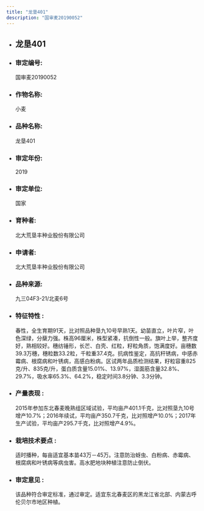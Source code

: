 ```yaml
---
title: "龙垦401"
description: "国审麦20190052"
---
```

* ## 龙垦401
* ###  审定编号:  
   国审麦20190052

*  ### 作物名称:  
   小麦

*   ###  品种名称: 
    龙垦401

*   ### 审定年份: 
    2019

*   ### 审定单位:  
    国家

*   ### 育种者:  
    北大荒垦丰种业股份有限公司

*   ### 申请者:  
    北大荒垦丰种业股份有限公司

*   ### 品种来源:  
    九三04F3-21/北麦6号

*   ### 特征特性 : 
    春性，全生育期91天，比对照品种垦九10号早熟1天。幼苗直立，叶片窄，叶色深绿，分蘖力强。株高96厘米，株型紧凑，抗倒性一般。旗叶上举，整齐度好，熟相较好。穗纺锤形，长芒、白壳、红粒，籽粒角质，饱满度好。亩穗数39.3万穗，穗粒数33.2粒，千粒重37.4克。抗病性鉴定，高抗秆锈病，中感赤霉病、根腐病和叶锈病，高感白粉病。区试两年品质检测结果，籽粒容重825克/升、835克/升，蛋白质含量15.01%、13.97%，湿面筋含量32.8%、29.7%，吸水率65.3%、64.2%，稳定时间3.8分钟、3.3分钟。

*   ### 产量表现 : 
    2015年参加东北春麦晚熟组区域试验，平均亩产401.1千克，比对照垦九10号增产10.7%；2016年续试，平均亩产350.7千克，比对照增产10.0%；2017年生产试验，平均亩产295.7千克，比对照增产4.9%。

*   ### 栽培技术要点 : 
    适时播种，每亩适宜基本苗43万－45万。注意防治蚜虫、白粉病、赤霉病、根腐病和叶锈病等病虫害。高水肥地块种植注意防止倒伏。

*   ### 审定意见 : 
    该品种符合审定标准，通过审定。适宜东北春麦区的黑龙江省北部、内蒙古呼伦贝尔市地区种植。
